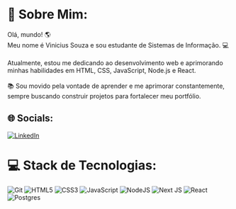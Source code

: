 # 💫 Sobre Mim:
Olá, mundo! 🌎
<br>
Meu nome é Vinicius Souza e sou estudante de Sistemas de Informação. 💻
<br>
<br>
Atualmente, estou me dedicando ao desenvolvimento web e aprimorando minhas habilidades em HTML, CSS, JavaScript, Node.js e React.
<br>
<br>
📚 Sou movido pela vontade de aprender e me aprimorar constantemente, sempre buscando construir projetos para fortalecer meu portfólio.


## 🌐 Socials:
[![LinkedIn](https://img.shields.io/badge/LinkedIn-%230077B5.svg?logo=linkedin&logoColor=white)](https://www.linkedin.com/in/viniciusdsdsouza/) 

# 💻 Stack de Tecnologias:
![Git](https://img.shields.io/badge/git-%23F05033.svg?style=for-the-badge&logo=git&logoColor=white) 
![HTML5](https://img.shields.io/badge/html5-%23E34F26.svg?style=for-the-badge&logo=html5&logoColor=white) 
![CSS3](https://img.shields.io/badge/css3-%231572B6.svg?style=for-the-badge&logo=css3&logoColor=white)
![JavaScript](https://img.shields.io/badge/javascript-%23323330.svg?style=for-the-badge&logo=javascript&logoColor=%23F7DF1E) 
![NodeJS](https://img.shields.io/badge/node.js-6DA55F?style=for-the-badge&logo=node.js&logoColor=white)
![Next JS](https://img.shields.io/badge/Next-black?style=for-the-badge&logo=next.js&logoColor=white) 
![React](https://img.shields.io/badge/react-%2320232a.svg?style=for-the-badge&logo=react&logoColor=%2361DAFB) 
![Postgres](https://img.shields.io/badge/postgres-%23316192.svg?style=for-the-badge&logo=postgresql&logoColor=white) 
<!-- Proudly created with GPRM ( https://gprm.itsvg.in ) -->
